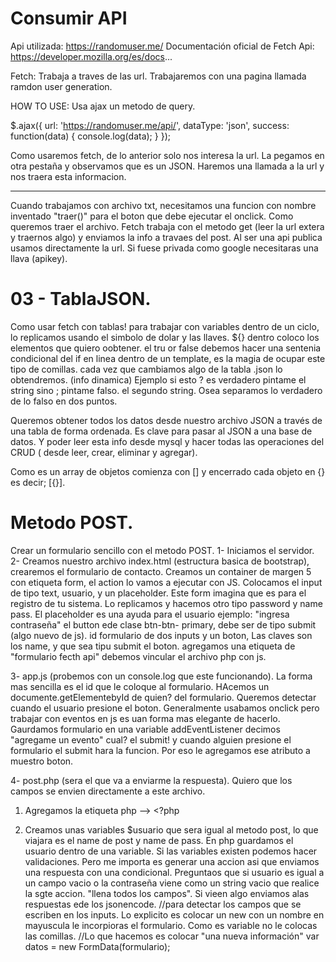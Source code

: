 # Consumir API

Api utilizada: https://randomuser.me/
Documentación oficial de Fetch Api: https://developer.mozilla.org/es/docs...

Fetch: Trabaja a traves de las url. Trabajaremos con una pagina llamada ramdon user generation.

HOW TO USE:
Usa ajax un metodo de query. 

$.ajax({
  url: 'https://randomuser.me/api/',
  dataType: 'json',
  success: function(data) {
    console.log(data);
  }
});
    
Como usaremos fetch, de lo anterior solo nos interesa la url. La pegamos en otra pestaña y observamos que es un JSON.
Haremos una llamada a la url y nos traera esta informacion.

----
Cuando trabajamos con archivo txt, necesitamos una funcion con  nombre inventado "traer()" para el boton que debe ejecutar el onclick. Como queremos traer el archivo. Fetch trabaja con el metodo get (leer la url extera y traernos algo) y enviamos la info a travaes del post. Al ser una api publica usamos directamente la url. Si fuese privada como google necesitaras una llava (apikey).
<!--Create button dentro de un container   
    <div class="container my-5 text-center">
        <button class="btn btn-danger w-100" onclick="traer()">Obtener</button>
        <div class="mt-5" id="contenido">
        <p></p> -- > quiero manipular este parrafo dentro de la funcion traer en el script!
        </div>
    </div>
    <script>

    para capturar el contenido usamos queryselector.
    var contenido = docuemnt.querySelector('#contenido')  -- capturamos el div en una variable llamada contenido
    
    function traer(){
      porque cuando hacenos onclick en el boton se ejecuta lo que esta adentro.
      contenido.innerHTML= ``;    -- > con las comillas mezclamos templates literarios. 
      Dentro de ahi pongo lo que quiera, ejemplo 
       contenido.innerHTML= `<p>hola</p> `;  y consola me pinta el hola
     
    }

     pero,
      como quiero traer/leer un archivo externo. Ocupamos fetch api. 

      var contenido = docuemnt.querySelector('#contenido')      
      function traer(){
         fetch('texto.txt')   -- primero ocupamos un fetch y dentro del parentesis la url de destino o directorio raiz.
            .then(data => data.text()) -- hacemos una preomesa que os estamos trayendo/capturando un dato que viene en formato txt, tenemos que transformarlo en algo que nosotros podamos leer data.txt()
            .then(data=> {
                console.log(data) 
                pero commo sabemos pintar  el contendido de una variable lo hacemos con inner.HTML con el nombre de la variable.
                contenido.innerHTML= `${data}`;   y colocamos simplemente la data (una variable dentro de un html)
    </script>
--> 

# 03 - TablaJSON.
Como usar fetch con tablas!
para trabajar con variables dentro de un ciclo, lo replicamos usando el simbolo de dolar y las llaves. ${} dentro coloco los elementos que quiero oobtener. 
el tru or false debemos hacer una sentenia condicional del if en linea dentro de un template, es la magia de ocupar este tipo de comillas. cada vez que cambiamos algo de la tabla .json lo obtendremos. (info dinamica)
Ejemplo si esto ? es verdadero pintame el string sino ; pintame falso. el segundo string. Osea separamos lo verdadero de lo falso en dos puntos.

Queremos obtener todos los datos desde nuestro archivo JSON a través de una tabla de forma ordenada.
Es clave para pasar al JSON  a una base de datos. Y poder leer esta info desde mysql y hacer todas las operaciones del CRUD ( desde leer, crear, eliminar y agregar).

Como es un array de objetos comienza con [] y encerrado cada objeto en {} es decir; [{}].

# Metodo POST.

Crear un formulario sencillo con el metodo POST.
1- Iniciamos el servidor.
2- Creamos nuestro archivo index.html (estructura basica de bootstrap), crearemos el formulario de contacto.
Creamos un container de margen 5 con etiqueta form, el action lo vamos a ejecutar con JS. Colocamos el input de tipo text, usuario, y un placeholder. Este form imagina que es para el registro de tu sistema. Lo replicamos y hacemos otro tipo password y name pass. El placeholder es una ayuda para el usuario ejemplo: "ingresa contraseña"
el button ede clase btn-btn- primary, debe ser de tipo submit (algo nuevo de js). id formulario de dos inputs y un boton, Las claves son los name, y que sea tipu submit el boton.
agregamos una etiqueta de "formulario fecth api"
debemos vincular el archivo php con js.

3- app.js (probemos con un console.log que este funcionando). La forma mas sencilla es el id que le coloque al formulario.
HAcemos un documente.getElementebyId de quien? del formulario. Queremos detectar cuando el usuario presione el boton.
Generalmente usabamos onclick pero trabajar con eventos en js es uan forma mas elegante de hacerlo.
Gaurdamos formulario en una variable addEventListener decimos "agregame un evento" cual? el submit! y cuando alguien presione el formulario el submit hara la funcion. Por eso le agregamos ese atributo a muestro boton.

4- post.php (sera el que va a enviarme la respuesta). 
Quiero que los campos se envien directamente a este archivo. 
1. Agregamos la etiqueta php --> <?php 
2. Creamos unas variables $usuario que sera igual al metodo post, lo que viajara es el name de post y name de pass. 
En php guardamos el usuario dentro de una variable.
Si las variables existen podemos hacer validaciones. Pero me importa es generar una accion asi que enviamos una respuesta con una condicional. Preguntaos que si usuario es igual a un campo vacio o la contraseña viene como un string vacio que realice la sgte accion. "llena todos los campos". Si vieen algo enviamos alas respuestas ede los jsonencode.
//para detectar los campos que se escriben en los inputs. Lo explicito es colocar un new con un nombre en mayuscula le incorpioras el formulario. Como es variable no le colocas las comillas.
//Lo que hacemos es colocar "una nueva información"
   var datos = new FormData(formulario);

   <!-- console.log(datos)  //a este punto revisamos en protpype en consola los elementos nos cuesta ubicarlos. Como se que estos datos se estan pintando/guardando?
    //colocamos console de datos.get y le pasamos el name "usuario"
    console.log(datos.get('usuario'))  //detecto lo que me dice el usuario
    console.log(datos.get('pass')) //hasta aqui hemos detectado los inputs y creamos un nuevo formData. 

    //todo lo anterior hay que mandarlo a un fetch a traves de un form (archivo.)
    //Fetch recibe una url y como tenemos el post en nuestro archivo php lo usamos que esta dentro de nuestro directorio.
    fetch('post.php',{
        method: 'POST',
        body: datos
    })
        .then( res => res.json())
        .then( data => {
            console.log(data) //pintamos la data
            if(data === 'error'){ 
             respuesta.innerHTML = `
                <div class="alert alert-danger" role="alert">
                    Llena todos los campos
                </div>
                `
            }else{
                //si no hay error pintamos la respuesta con el signo $ y pintamos la data la info de nuestro archivo php
                respuesta.innerHTML = `
                <div class="alert alert-primary" role="alert">
                    ${data}
                </div>
                `
            }
        })
})-->

